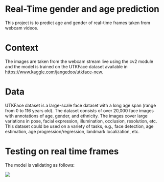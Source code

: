 # Real-Time gender and age prediction

This project is to predict age and gender of real-time frames taken from webcam videos.  

# Context

The images are taken from the webcam stream live using the cv2 module and the model is trained on the UTKFace dataset available in https://www.kaggle.com/jangedoo/utkface-new.

# Data 

UTKFace dataset is a large-scale face dataset with a long age span (range from 0 to 116 years old). The dataset consists of over 20,000 face images with annotations of age, gender, and ethnicity. The images cover large variations in pose, facial expression, illumination, occlusion, resolution, etc. This dataset could be used on a variety of tasks, e.g., face detection, age estimation, age progression/regression, landmark localization, etc.

# Testing on real time frames

The model is validating as follows: 

![](https://github.com/F-Aghaeipoor/DL-Real-Time-Age-and-Gender-Prediction-on-UTKFace/blob/master/Mylogo.gif)</center>

